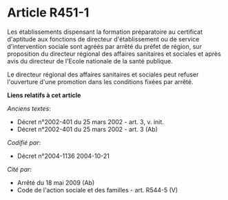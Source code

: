 # Article R451-1

Les établissements dispensant la formation préparatoire au certificat d'aptitude aux fonctions de directeur d'établissement
ou de service d'intervention sociale sont agréés par arrêté du préfet de région, sur proposition du directeur régional des
affaires sanitaires et sociales et après avis du directeur de l'Ecole nationale de la santé publique.

Le directeur régional des affaires sanitaires et sociales peut refuser l'ouverture d'une promotion dans les conditions fixées
par arrêté.

**Liens relatifs à cet article**

_Anciens textes_:

  - Décret n°2002-401 du 25 mars 2002 - art. 3, v. init.
  - Décret n°2002-401 du 25 mars 2002 - art. 3 (Ab)

_Codifié par_:

  - Décret n°2004-1136 2004-10-21

_Cité par_:

  - Arrêté du 18 mai 2009 (Ab)
  - Code de l'action sociale et des familles - art. R544-5 (V)
